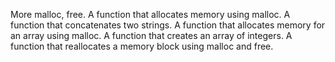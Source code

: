 More malloc, free.
A function that allocates memory using malloc.
A function that concatenates two strings.
A function that allocates memory for an array using malloc.
A function that creates an array of integers.
A function that reallocates a memory block using malloc and free.
